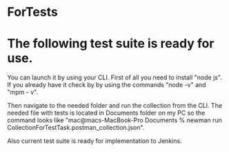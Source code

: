 # ForTests

# The following test suite is ready for use. 

You can launch it by using your CLI. First of all you need to install "node js". If you already have it check by by using the commands "node -v" and 
"mpm - v".

Then navigate to the needed folder and run the collection from the CLI. The needed file with tests is located in Documents folder on my PC so the command looks like "mac@macs-MacBook-Pro Documents % newman run CollectionForTestTask.postman_collection.json".

Also current test suite is ready for implementation to Jenkins.
